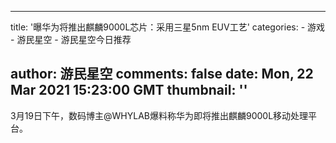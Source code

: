 
---
title: '曝华为将推出麒麟9000L芯片：采用三星5nm EUV工艺'
categories: 
    - 游戏
    - 游民星空
    - 游民星空今日推荐

author: 游民星空
comments: false
date: Mon, 22 Mar 2021 15:23:00 GMT
thumbnail: ''
---

<div>   
3月19日下午，数码博主@WHYLAB爆料称华为即将推出麒麟9000L移动处理平台。  
</div>
            